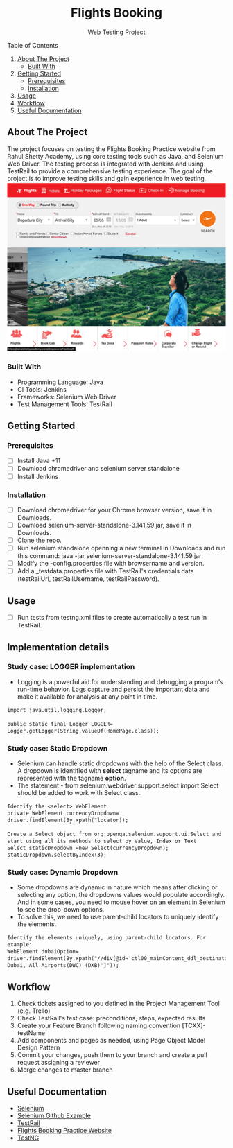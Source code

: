 <!-- PROJECT LOGO -->
<div align="center">
  <h1 align="center">Flights Booking</h1>
  <p align="center">Web Testing Project</p>
</div>

<!-- TABLE OF CONTENTS -->
  <summary>Table of Contents</summary>
  <ol>
    <li>
      <a href="#about-the-project">About The Project</a>
      <ul>
        <li><a href="#built-with">Built With</a></li>
      </ul>
    </li>
    <li>
      <a href="#getting-started">Getting Started</a>
      <ul>
        <li><a href="#prerequisites">Prerequisites</a></li>
        <li><a href="#installation">Installation</a></li>
      </ul>
    </li>
    <li><a href="#usage">Usage</a></li>
    <li><a href="#workflow">Workflow</a></li>
    <li><a href="#useful documentation">Useful Documentation</a></li>
  </ol>

<!-- ABOUT THE PROJECT -->
## About The Project

The project focuses on testing the Flights Booking Practice website from Rahul Shetty Academy, using core testing tools such as Java, and Selenium Web Driver. The testing process is integrated with Jenkins and using TestRail to provide a comprehensive testing experience. The goal of the project is to improve testing skills and gain experience in web testing.
![Alt text](img.png)
### Built With

* Programming Language: Java
* CI Tools: Jenkins
* Frameworks: Selenium Web Driver
* Test Management Tools: TestRail

<!-- GETTING STARTED -->
## Getting Started


### Prerequisites

- [ ] Install Java +11
- [ ] Download chromedriver and selenium server standalone
- [ ] Install Jenkins

### Installation
- [ ] Download chromedriver for your Chrome browser version, save it in Downloads.
- [ ] Download selenium-server-standalone-3.141.59.jar, save it in Downloads.
- [ ] Clone the repo.
- [ ] Run selenium standalone openning a new terminal in Downloads and run this command: java -jar selenium-server-standalone-3.141.59.jar
- [ ] Modify the -config.properties file with browsername and version.
- [ ] Add a _testdata.properties file with TestRail's credentials data (testRailUrl, testRailUsername, testRailPassword).

<!-- USAGE EXAMPLES AND STUDY CASES-->
## Usage

- [ ] Run tests from testng.xml files to create automatically a test run in TestRail.

## Implementation details

### Study case: LOGGER implementation
- Logging is a powerful aid for understanding and debugging a program’s run-time behavior. Logs capture and persist the important data and make it available for analysis at any point in time.
```
import java.util.logging.Logger;

public static final Logger LOGGER= Logger.getLogger(String.valueOf(HomePage.class));
```
### Study case: Static Dropdown
- Selenium can handle static dropdowns with the help of the Select class. A dropdown is identified with **select** tagname and its options are represented with the tagname **option**. 
- The statement - from selenium.webdriver.support.select import Select should be added to work with Select class.

```
Identify the <select> WebElement
private WebElement currencyDropdown= driver.findElement(By.xpath("locator));

Create a Select object from org.openqa.selenium.support.ui.Select and start using all its methods to select by Value, Index or Text
Select staticDropdown =new Select(currencyDropdown);
staticDropdown.selectByIndex(3);
```
### Study case: Dynamic Dropdown
- Some dropdowns are dynamic in nature which means after clicking or selecting any option, the dropdowns values would populate accordingly. And in some cases, you need to mouse hover on an element in Selenium to see the drop-down options.
- To solve this, we need to use parent-child locators to uniquely identify the elements.

```
Identify the elements uniquely, using parent-child locators. For example:
WebElement dubaiOption= driver.findElement(By.xpath("//div[@id='ctl00_mainContent_ddl_destinationStation1_CTNR']/descendant::div[@class='dropdownDiv']/ul/li/a[text()=' Dubai, All Airports(DWC) (DXB)']"));
```

<!-- WORKFLOW -->
## Workflow

1. Check tickets assigned to you defined in the Project Management Tool (e.g. Trello)
2. Check TestRail's test case: preconditions, steps, expected results
3. Create your Feature Branch following naming convention [TCXX]-testName
4. Add components and pages as needed, using Page Object Model Design Pattern
5. Commit your changes, push them to your branch and create a pull request assigning a reviewer
6. Merge changes to master branch

<!-- USEFUL DOCUMENTATION -->
## Useful Documentation

* [Selenium](https://www.selenium.dev/documentation/overview/)
* [Selenium Github Example](https://github.com/SeleniumHQ/seleniumhq.github.io/tree/trunk/examples)
* [TestRail](https://support.gurock.com/hc/en-us)
* [Flights Booking Practice Website](https://rahulshettyacademy.com/dropdownsPractise/)
* [TestNG](https://testng.org/doc/documentation-main.html)